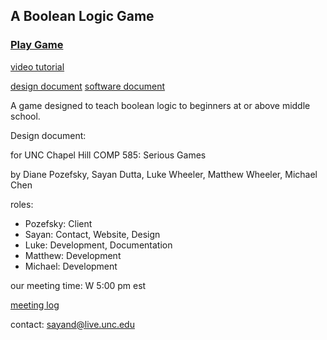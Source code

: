 ## A Boolean Logic Game

### [Play Game](./game/)

[video tutorial](https://youtu.be/OXrppbCJM0o)

[design document](https://docs.google.com/document/d/1SrISkYdD87iMD4DEaaL2fdshgJx2viY8uf-1RKO_HZk/edit?usp=sharing)
[software document](https://docs.google.com/document/d/1wbH5l-QnL50R97ZG-Bj8pSL3clOdio5Eucm9NV0pUYw/edit?usp=sharing)

A game designed to teach boolean logic to beginners at or above middle school.

Design document: 

for UNC Chapel Hill COMP 585: Serious Games

by Diane Pozefsky, Sayan Dutta, Luke Wheeler, Matthew Wheeler, Michael Chen

roles:
- Pozefsky: Client
- Sayan: Contact, Website, Design
- Luke: Development, Documentation
- Matthew: Development
- Michael: Development


our meeting time: W 5:00 pm est

[meeting log](https://docs.google.com/document/d/1lP-0ggp7jx01UkLBhEld7Z3jVhtHqFQXrt98kNJF6S0/edit?usp=sharing)

contact: sayand@live.unc.edu
